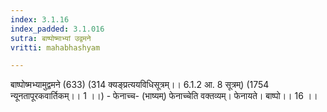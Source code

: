 ```yaml
---
index: 3.1.16
index_padded: 3.1.016
sutra: बाष्पोष्माभ्यां उद्वमने
vritti: mahabhashyam

---
```

 बाष्पोष्मभ्यामुद्वमने (633) (314 क्यङ्प्रत्ययविधिसूत्रम्।। 6.1.2 आ. 8 सूत्रम्) (1754 न्यूनतापूरकवार्तिकम्।। 1 ।।) - फेनाच्च- (भाष्यम्) फेनाच्चेति वक्तव्यम्। फेनायते। बाष्पो।। 16 ।। 